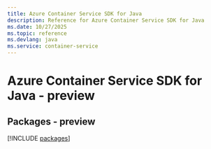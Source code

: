 ```yaml
---
title: Azure Container Service SDK for Java
description: Reference for Azure Container Service SDK for Java
ms.date: 10/27/2025
ms.topic: reference
ms.devlang: java
ms.service: container-service
---
```

# Azure Container Service SDK for Java - preview
## Packages - preview
[!INCLUDE [packages](container-service-index.md)]